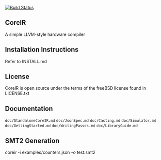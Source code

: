 [![Build Status](https://travis-ci.org/rdaly525/coreir.svg?branch=master)](https://travis-ci.org/rdaly525/coreir)

## CoreIR
  A simple LLVM-style hardware compiler

## Installation Instructions
  Refer to INSTALL.md

## License
  CoreIR is open source under the terms of the freeBSD license found in LICENSE.txt

## Documentation

  `doc/StandaloneCoreIR.md`
  `doc/JsonSpec.md`
  `doc/Casting.md`
  `doc/Simulator.md`
  `doc/GettingStarted.md`
  `doc/WritingPasses.md`
  `doc/LibraryGuide.md`

## SMT2 Generation
coreir -i examples/counters.json -o test.smt2 
